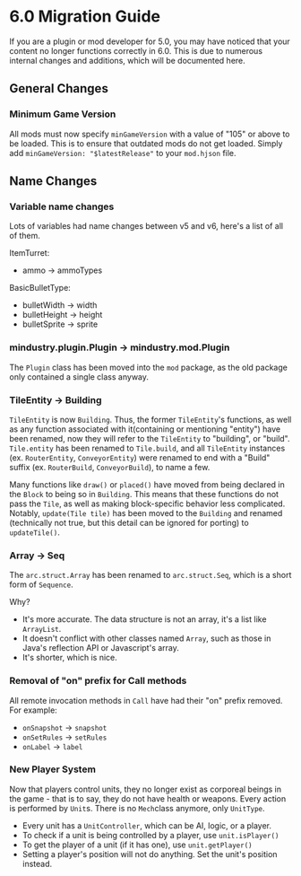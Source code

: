 # 6.0 Migration Guide

If you are a plugin or mod developer for 5.0, you may have noticed that your content no longer functions correctly in 6.0. 
This is due to numerous internal changes and additions, which will be documented here.

## General Changes

### Minimum Game Version

All mods must now specify `minGameVersion` with a value of "105" or above to be loaded. This is to ensure that outdated mods do not get loaded.
Simply add `minGameVersion: "$latestRelease"` to your `mod.hjson` file.

## Name Changes

### Variable name changes

Lots of variables had name changes between v5 and v6, here's a list of all of them.

ItemTurret:

- ammo -> ammoTypes

BasicBulletType:

- bulletWidth -> width
- bulletHeight -> height
- bulletSprite -> sprite

### mindustry.plugin.Plugin -> mindustry.mod.Plugin

The `Plugin` class has been moved into the `mod` package, as the old package only contained a single class anyway.

### TileEntity -> Building

`TileEntity` is now `Building`.
Thus, the former `TileEntity`'s functions, as well as any function associated with it(containing or mentioning "entity") have been renamed, now they will refer to the `TileEntity` to "building", or "build". `Tile.entity` has been renamed to `Tile.build`, and all `TileEntity` instances (ex. `RouterEntity`, `ConveyorEntity`) were renamed to end with a "Build" suffix (ex. `RouterBuild`, `ConveyorBuild`), to name a few.  

Many functions like `draw()` or `placed()` have moved from being declared in the `Block` to being so in `Building`. This means that these functions do not pass the `Tile`, as well as making block-specific behavior less complicated. Notably, `update(Tile tile)` has been moved to the `Building` and renamed (technically not true, but this detail can be ignored for porting) to `updateTile()`.

### Array<T> -> Seq<T>

The `arc.struct.Array` has been renamed to `arc.struct.Seq`, which is a short form of `Sequence`.  

Why?

- It's more accurate. The data structure is not an array, it's a list like `ArrayList`.
- It doesn't conflict with other classes named `Array`, such as those in Java's reflection API or Javascript's array.
- It's shorter, which is nice.

### Removal of "on" prefix for Call methods

All remote invocation methods in `Call` have had their "on" prefix removed. For example:

- `onSnapshot` -> `snapshot`
- `onSetRules` -> `setRules`
- `onLabel` -> `label`

### New Player System

Now that players control units, they no longer exist as corporeal beings in the game - that is to say, they do not have health or weapons. Every action is performed by `Unit`s. There is no `Mech`class anymore, only `UnitType`.

- Every unit has a `UnitController`, which can be AI, logic, or a player.
- To check if a unit is being controlled by a player, use `unit.isPlayer()`
- To get the player of a unit (if it has one), use `unit.getPlayer()`
- Setting a player's position will not do anything. Set the unit's position instead.
